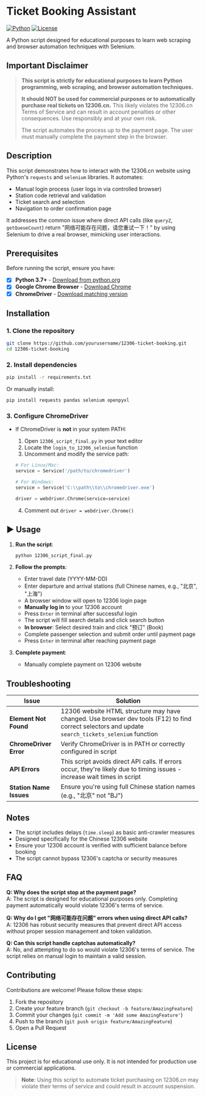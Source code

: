 # Ticket Booking Assistant

[![Python](https://img.shields.io/badge/Python-3.7%2B-blue)](https://www.python.org/)
[![License](https://img.shields.io/badge/License-Educational%20Use%20Only-yellow)](#license)

A Python script designed for educational purposes to learn web scraping and browser automation techniques with Selenium.

## Important Disclaimer

> **This script is strictly for educational purposes to learn Python programming, web scraping, and browser automation techniques.**
> 
> **It should NOT be used for commercial purposes or to automatically purchase real tickets on 12306.cn.** This likely violates the 12306.cn Terms of Service and can result in account penalties or other consequences. Use responsibly and at your own risk.
> 
> The script automates the process up to the payment page. The user must manually complete the payment step in the browser.

## Description

This script demonstrates how to interact with the 12306.cn website using Python's `requests` and `selenium` libraries. It automates:

- Manual login process (user logs in via controlled browser)
- Station code retrieval and validation
- Ticket search and selection
- Navigation to order confirmation page

It addresses the common issue where direct API calls (like `queryZ`, `getQueueCount`) return "网络可能存在问题，请您重试一下！" by using Selenium to drive a real browser, mimicking user interactions.

## Prerequisites

Before running the script, ensure you have:

- [x] **Python 3.7+** - [Download from python.org](https://www.python.org/downloads/)
- [x] **Google Chrome Browser** - [Download Chrome](https://www.google.com/chrome/)
- [x] **ChromeDriver** - [Download matching version](https://chromedriver.chromium.org/downloads)

## Installation

### 1. Clone the repository

```bash
git clone https://github.com/yourusername/12306-ticket-booking.git
cd 12306-ticket-booking
```

### 2. Install dependencies

```bash
pip install -r requirements.txt
```

Or manually install:

```bash
pip install requests pandas selenium openpyxl
```

### 3. Configure ChromeDriver

- If ChromeDriver is **not** in your system PATH:
  1. Open `12306_script_final.py` in your text editor
  2. Locate the `login_to_12306_selenium` function
  3. Uncomment and modify the service path:
  
  ```python
  # For Linux/Mac:
  service = Service('/path/to/chromedriver')
  
  # For Windows:
  service = Service('C:\\path\\to\\chromedriver.exe')
  
  driver = webdriver.Chrome(service=service)
  ```
  
  4. Comment out `driver = webdriver.Chrome()`

## ▶️ Usage

1. **Run the script**:
   ```bash
   python 12306_script_final.py
   ```

2. **Follow the prompts**:
   - Enter travel date (YYYY-MM-DD)
   - Enter departure and arrival stations (full Chinese names, e.g., "北京", "上海")
   - A browser window will open to 12306 login page
   - **Manually log in** to your 12306 account
   - Press `Enter` in terminal after successful login
   - The script will fill search details and click search button
   - **In browser**: Select desired train and click "预订" (Book)
   - Complete passenger selection and submit order until payment page
   - Press `Enter` in terminal after reaching payment page

3. **Complete payment**:
   - Manually complete payment on 12306 website

## Troubleshooting

| Issue | Solution |
|-------|----------|
| **Element Not Found** | 12306 website HTML structure may have changed. Use browser dev tools (F12) to find correct selectors and update `search_tickets_selenium` function |
| **ChromeDriver Error** | Verify ChromeDriver is in PATH or correctly configured in script |
| **API Errors** | This script avoids direct API calls. If errors occur, they're likely due to timing issues - increase wait times in script |
| **Station Name Issues** | Ensure you're using full Chinese station names (e.g., "北京" not "BJ") |

## Notes

- The script includes delays (`time.sleep`) as basic anti-crawler measures
- Designed specifically for the Chinese 12306 website
- Ensure your 12306 account is verified with sufficient balance before booking
- The script cannot bypass 12306's captcha or security measures

## FAQ

**Q: Why does the script stop at the payment page?**  
A: The script is designed for educational purposes only. Completing payment automatically would violate 12306's terms of service.

**Q: Why do I get "网络可能存在问题" errors when using direct API calls?**  
A: 12306 has robust security measures that prevent direct API access without proper session management and token validation.

**Q: Can this script handle captchas automatically?**  
A: No, and attempting to do so would violate 12306's terms of service. The script relies on manual login to maintain a valid session.

## Contributing

Contributions are welcome! Please follow these steps:

1. Fork the repository
2. Create your feature branch (`git checkout -b feature/AmazingFeature`)
3. Commit your changes (`git commit -m 'Add some AmazingFeature'`)
4. Push to the branch (`git push origin feature/AmazingFeature`)
5. Open a Pull Request

## License

This project is for educational use only. It is not intended for production use or commercial applications.

> **Note**: Using this script to automate ticket purchasing on 12306.cn may violate their terms of service and could result in account suspension.